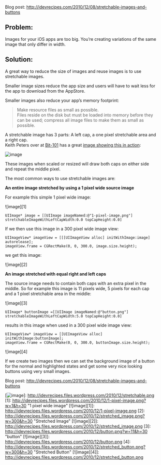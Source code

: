 Blog post: http://idevrecipes.com/2010/12/08/stretchable-images-and-buttons

## Problem:

Images for your iOS apps are too big. You’re creating variations of
the same image that only differ in width.

## Solution:

A great way to reduce the size of images and reuse images is to use
stretchable images.

Smaller image sizes reduce the app size and users will have to wait
less for the app to download from the AppStore.

Smaller images also <a   >reduce your app’s memory footprint</a>:

> Make resource files as small as possible.  
> Files reside on the disk but must be loaded into memory before they
> can be used; compress all image files to make them as small as
> possible.

A stretchable image has 3 parts: A left cap, a one pixel
stretchable area and a right cap.  
Keith Peters over at [Bit-101][] has a great
[image showing this in action][]:

![image][]

These images when scaled or resized will draw both caps on either
side and repeat the middle pixel.

The most common ways to use stretchable images are:

**An entire image stretched by using a 1 pixel wide source image**

For example this simple 1 pixel wide image:

![image][1]

    UIImage* image = [[UIImage imageNamed:@"1-pixel-image.png"] stretchableImageWithLeftCapWidth:0.0 topCapHeight:0.0]

If we then use this image in a 300 pixel wide image view:

    UIImageView* imageView = [[[UIImageView alloc] initWithImage:image] autorelease];
    imageView.frame = CGRectMake(0, 0, 300.0, image.size.height);

we get this image:

![image][2]

**An image stretched with equal right and left caps**

The source image needs to contain both caps with an extra pixel in
the middle. So for example this image is 11 pixels wide, 5 pixels
for each cap and a 1 pixel stretchable area in the middle:

![image][3]

    UIImage* buttonImage =[[UIImage imageNamed:@"button.png"] stretchableImageWithLeftCapWidth:5.0 topCapHeight:0.0]

results in this image when used in a 300 pixel wide image view:

    UIImageView* imageView = [[UIImageView alloc] initWithImage:buttonImage];
    imageView.frame = CGRectMake(0, 0, 300.0, buttonImage.size.height);

![image][4]

If we create two images then we can set the background image of a
button for the normal and highlighted states and get some very nice
looking buttons using very small images.

Blog post: http://idevrecipes.com/2010/12/08/stretchable-images-and-buttons

  [https://github.com/boctor/idev-recipes/tree/master/StretchableImages]: https://github.com/boctor/idev-recipes/tree/master/StretchableImages
  [Bit-101]: http://www.bit-101.com/
  [image showing this in action]: http://www.bit-101.com/blog/?p=2275
  [image]: http://idevrecipes.files.wordpress.com/2010/12/stretchable.png?w=300&h=300 "stretchableImageWithLeftCapWidth"
  [![image][]]: http://idevrecipes.files.wordpress.com/2010/12/stretchable.png
  [1]: http://idevrecipes.files.wordpress.com/2010/12/1-pixel-image.png?w=1&h=30 "1 pixel wide image"
  [![image][1]]: http://idevrecipes.files.wordpress.com/2010/12/1-pixel-image.png
  [2]: http://idevrecipes.files.wordpress.com/2010/12/stretched_image.png?w=300&h=30 "Stretched Image"
  [![image][2]]: http://idevrecipes.files.wordpress.com/2010/12/stretched_image.png
  [3]: http://idevrecipes.files.wordpress.com/2010/12/button.png?w=11&h=30 "button"
  [![image][3]]: http://idevrecipes.files.wordpress.com/2010/12/button.png
  [4]: http://idevrecipes.files.wordpress.com/2010/12/stretched_button.png?w=300&h=30 "Stretched Button"
  [![image][4]]: http://idevrecipes.files.wordpress.com/2010/12/stretched_button.png
